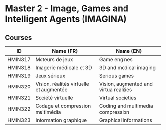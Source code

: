 # Master 2 - Image, Games and Intelligent Agents (IMAGINA)

## Courses

| ID      | Name (FR)                               | Name (EN) |
| ------- | --------------------------------------- | ----------|
| HMIN317 | Moteurs de jeux                         | Game engines
| HMIN318 | Imagerie médicale et 3D                 | 3D and medical imaging
| HMIN319 | Jeux sérieux                            | Serious games
| HMIN320 | Vision, réalités virtuelle et augmentée | Vision, augmented and virtua realities
| HMIN321 | Société virtuelle                       | Virtual societies
| HMIN322 | Codage et compression multimédia        | Coding and multimedia compression
| HMIN323 | Information graphique                   | Graphical informations